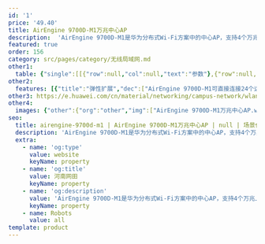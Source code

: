 ```yaml
---
id: '1'
price: '49.40'
title: AirEngine 9700D-M1万兆中心AP
description:  'AirEngine 9700D-M1是华为分布式Wi-Fi方案中的中心AP，支持4个万兆上行接口，可以直连多个Wi-Fi 6远端单元部署到室内。万兆中心AP和Wi-Fi 6远端单元之间使用网线连接，集中处理业务转发。适用于学校、酒店、医院以及办公会议室等房间密度大、墙体结构复杂、业务带宽高的场景。'
featured: true
order: 156
category: src/pages/category/无线局域网.md
other1: 
  table: {"single":[[{"row":null,"col":null,"text":"参数"},{"row":null,"col":null,"text":"AirEngine 9700D-M1万兆中心AP"}],[{"row":null,"col":null,"text":"尺寸（宽 x 深 x 高）"},{"row":null,"col":null,"text":"442mm×220mm×43.6mm"}],[{"row":null,"col":null,"text":"电源输入"},{"row":null,"col":null,"text":"额定电压：100V ~ 240V AC，50/60Hz"}],[{"row":null,"col":null,"text":"最大功耗"},{"row":null,"col":null,"text":"433.8 W（其中设备功耗53.8W，PoE out功耗380W）"}],[{"row":null,"col":null,"text":"端口"},{"row":null,"col":null,"text":"24×GE + 4×10GE SFP+"}],[{"row":null,"col":null,"text":"无线用户接入能力"},{"row":null,"col":null,"text":"最大关联用户数：4096\n最大并发用户数：1024"}],[{"row":null,"col":null,"text":"转发能力"},{"row":null,"col":null,"text":"40Gbps\n"}],[{"row":null,"col":null,"text":"可管理远端单元数"},{"row":null,"col":null,"text":"24（通过交换机可扩展到48个）"}]]}
other2:
  features: [{"title":"弹性扩展","dec":["AirEngine 9700D-M1可直接连接24个远端单元，并最多可通过交换机扩展至48个远端单元"]},{"title":"简易管理","dec":["远端单元不占用AC License，只需管理少量AirEngine 9700D-M1，近万个房间只需要200个AP的管理开销"]},{"title":"云管理","dec":["可通过华为云管理平台对AP设备及业务进行管理和运维，节省网络运维成本"]}]
other3: https://e.huawei.com/cn/material/networking/campus-network/wlan/0691727bcca647edbca9fabc43ebc7d0
other4:
  images: {"other":{"org":"other","img":["AirEngine 9700D-M1万兆中心AP.webp"]}}
seo:
  title: airengine-9700d-m1 | AirEngine 9700D-M1万兆中心AP | null | 场景化产品系列 | 无线局域网 | 企业网络
  description: 'AirEngine 9700D-M1是华为分布式Wi-Fi方案中的中心AP，支持4个万兆上行接口，可以直连多个Wi-Fi 6远端单元部署到室内。万兆中心AP和Wi-Fi 6远端单元之间使用网线连接，集中处理业务转发。适用于学校、酒店、医院以及办公会议室等房间密度大、墙体结构复杂、业务带宽高的场景。'
  extra:
    - name: 'og:type'
      value: website
      keyName: property
    - name: 'og:title'
      value: 河南网田
      keyName: property
    - name: 'og:description'
      value: 'AirEngine 9700D-M1是华为分布式Wi-Fi方案中的中心AP，支持4个万兆上行接口，可以直连多个Wi-Fi 6远端单元部署到室内。万兆中心AP和Wi-Fi 6远端单元之间使用网线连接，集中处理业务转发。适用于学校、酒店、医院以及办公会议室等房间密度大、墙体结构复杂、业务带宽高的场景。'
      keyName: property
    - name: Robots
      value: all
template: product
---
```

